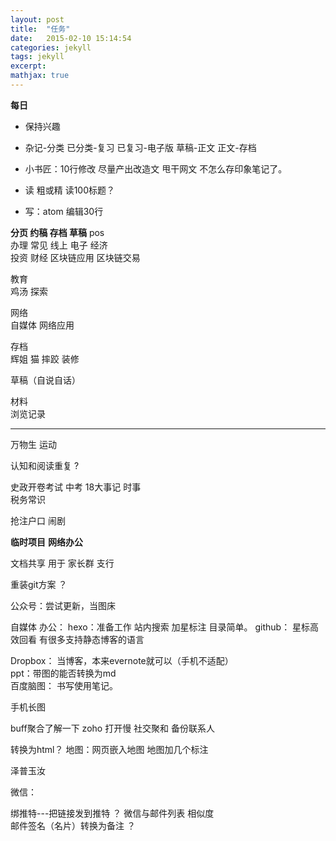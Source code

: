 ```yaml
---
layout: post
title:  "任务"
date:   2015-02-10 15:14:54
categories: jekyll
tags: jekyll
excerpt:
mathjax: true
---  
```




**每日**   
 - 保持兴趣  
- 杂记-分类  已分类-复习  已复习-电子版  草稿-正文 正文-存档  

- 小书匠：10行修改   尽量产出改造文  甩干网文  不怎么存印象笔记了。    

- 读 粗或精 读100标题？  

- 写：atom 编辑30行   


**分页 约稿 存档 草稿**
pos  
办理 常见 线上 电子
经济  
投资 财经 区块链应用 区块链交易

教育  
鸡汤  探索  

网络  
自媒体  网络应用  

存档  
辉姐  猫 摔跤 装修

草稿（自说自话）

材料  
浏览记录

---
万物生   运动

认知和阅读重复  ?

史政开卷考试 中考
18大事记  时事  
税务常识  

抢注户口  闹剧  


**临时项目**  **网络办公**  

文档共享  用于 家长群 支行

重装git方案  ？

公众号：尝试更新，当图床  

自媒体 办公：
hexo：准备工作 站内搜索  加星标注 目录简单。
github： 星标高效回看 有很多支持静态博客的语言

Dropbox： 当博客，本来evernote就可以（手机不适配）  
ppt：带图的能否转换为md  
百度脑图： 书写使用笔记。  

手机长图  

buff聚合了解一下
zoho 打开慢 社交聚和 备份联系人

转换为html？
地图：网页嵌入地图 地图加几个标注

泽普玉汝

微信：  

绑推特---把链接发到推特  ？
微信与邮件列表 相似度  
邮件签名（名片）转换为备注 ？
